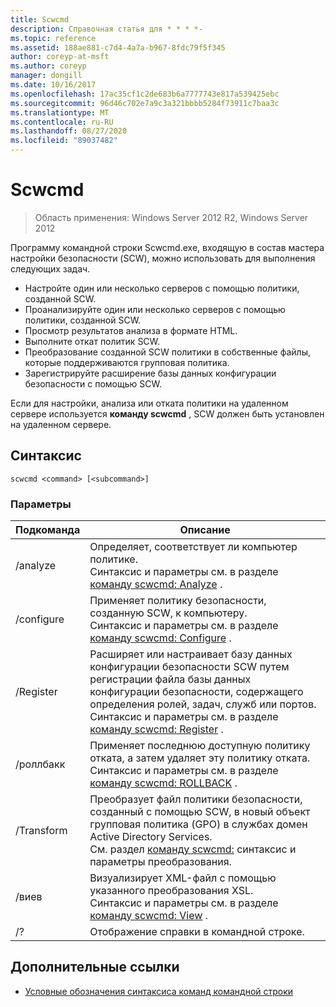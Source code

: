 ```yaml
---
title: Scwcmd
description: Справочная статья для * * * *-
ms.topic: reference
ms.assetid: 188ae881-c7d4-4a7a-b967-8fdc79f5f345
author: coreyp-at-msft
ms.author: coreyp
manager: dongill
ms.date: 10/16/2017
ms.openlocfilehash: 17ac35cf1c2de683b6a7777743e817a539425ebc
ms.sourcegitcommit: 96d46c702e7a9c3a321bbbb5284f73911c7baa3c
ms.translationtype: MT
ms.contentlocale: ru-RU
ms.lasthandoff: 08/27/2020
ms.locfileid: "89037482"
---
```

# <a name="scwcmd"></a>Scwcmd

> Область применения: Windows Server 2012 R2, Windows Server 2012

Программу командной строки Scwcmd.exe, входящую в состав мастера настройки безопасности (SCW), можно использовать для выполнения следующих задач.
-   Настройте один или несколько серверов с помощью политики, созданной SCW.
-   Проанализируйте один или несколько серверов с помощью политики, созданной SCW.
-   Просмотр результатов анализа в формате HTML.
-   Выполните откат политик SCW.
-   Преобразование созданной SCW политики в собственные файлы, которые поддерживаются групповая политика.
-   Зарегистрируйте расширение базы данных конфигурации безопасности с помощью SCW.

Если для настройки, анализа или отката политики на удаленном сервере используется **команду scwcmd** , SCW должен быть установлен на удаленном сервере.

## <a name="syntax"></a>Синтаксис

```
scwcmd <command> [<subcommand>]
```

### <a name="parameters"></a>Параметры

|Подкоманда|Описание|
|----------|-----------|
|/analyze|Определяет, соответствует ли компьютер политике.</br>Синтаксис и параметры см. в разделе [команду scwcmd: Analyze](scwcmd-analyze.md) .|
|/configure|Применяет политику безопасности, созданную SCW, к компьютеру.</br>Синтаксис и параметры см. в разделе [команду scwcmd: Configure](scwcmd-configure.md) .|
|/Register|Расширяет или настраивает базу данных конфигурации безопасности SCW путем регистрации файла базы данных конфигурации безопасности, содержащего определения ролей, задач, служб или портов.</br>Синтаксис и параметры см. в разделе [команду scwcmd: Register](scwcmd-register.md) .|
|/роллбакк|Применяет последнюю доступную политику отката, а затем удаляет эту политику отката.</br>Синтаксис и параметры см. в разделе [команду scwcmd: ROLLBACK](scwcmd-rollback.md) .|
|/Transform|Преобразует файл политики безопасности, созданный с помощью SCW, в новый объект групповая политика (GPO) в службах домен Active Directory Services.</br>См. раздел [команду scwcmd:](scwcmd-transform.md) синтаксис и параметры преобразования.|
|/виев|Визуализирует XML-файл с помощью указанного преобразования XSL.</br>Синтаксис и параметры см. в разделе [команду scwcmd: View](scwcmd-view.md) .|
|/?|Отображение справки в командной строке.|

## <a name="additional-references"></a>Дополнительные ссылки

- [Условные обозначения синтаксиса команд командной строки](command-line-syntax-key.md)
